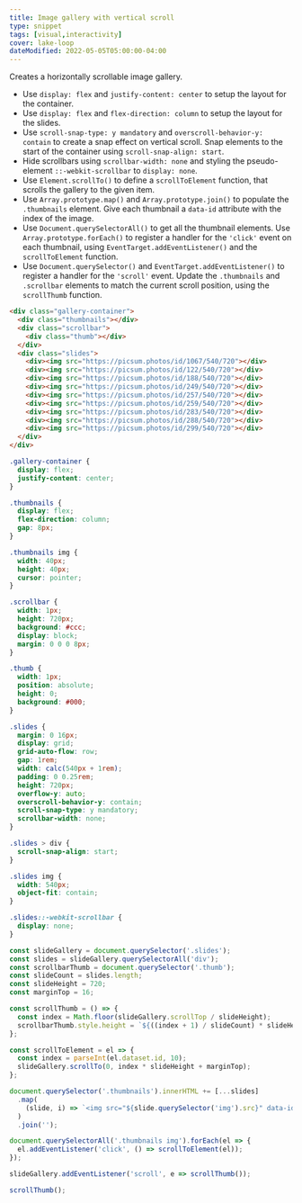 ```yaml
---
title: Image gallery with vertical scroll
type: snippet
tags: [visual,interactivity]
cover: lake-loop
dateModified: 2022-05-05T05:00:00-04:00
---
```


Creates a horizontally scrollable image gallery.

- Use `display: flex` and `justify-content: center` to setup the layout for the container.
- Use `display: flex` and `flex-direction: column` to setup the layout for the slides.
- Use `scroll-snap-type: y mandatory` and `overscroll-behavior-y: contain` to create a snap effect on vertical scroll. Snap elements to the start of the container using `scroll-snap-align: start`.
- Hide scrollbars using `scrollbar-width: none` and styling the pseudo-element `::-webkit-scrollbar` to `display: none`.
- Use `Element.scrollTo()` to define a `scrollToElement` function, that scrolls the gallery to the given item.
- Use `Array.prototype.map()` and `Array.prototype.join()` to populate the `.thumbnails` element. Give each thumbnail a `data-id` attribute with the index of the image.
- Use `Document.querySelectorAll()` to get all the thumbnail elements. Use `Array.prototype.forEach()` to register a handler for the `'click'` event on each thumbnail, using `EventTarget.addEventListener()` and the `scrollToElement` function.
- Use `Document.querySelector()` and `EventTarget.addEventListener()` to register a handler for the `'scroll'` event. Update the `.thumbnails` and `.scrollbar` elements to match the current scroll position, using the `scrollThumb` function.

```html
<div class="gallery-container">
  <div class="thumbnails"></div>
  <div class="scrollbar">
    <div class="thumb"></div>
  </div>
  <div class="slides">
    <div><img src="https://picsum.photos/id/1067/540/720"></div>
    <div><img src="https://picsum.photos/id/122/540/720"></div>
    <div><img src="https://picsum.photos/id/188/540/720"></div>
    <div><img src="https://picsum.photos/id/249/540/720"></div>
    <div><img src="https://picsum.photos/id/257/540/720"></div>
    <div><img src="https://picsum.photos/id/259/540/720"></div>
    <div><img src="https://picsum.photos/id/283/540/720"></div>
    <div><img src="https://picsum.photos/id/288/540/720"></div>
    <div><img src="https://picsum.photos/id/299/540/720"></div>
  </div>
</div>
```

```css
.gallery-container {
  display: flex;
  justify-content: center;
}

.thumbnails {
  display: flex;
  flex-direction: column;
  gap: 8px;
}

.thumbnails img {
  width: 40px;
  height: 40px;
  cursor: pointer;
}

.scrollbar {
  width: 1px;
  height: 720px;
  background: #ccc;
  display: block;
  margin: 0 0 0 8px;
}

.thumb {
  width: 1px;
  position: absolute;
  height: 0;
  background: #000;
}

.slides {
  margin: 0 16px;
  display: grid;
  grid-auto-flow: row;
  gap: 1rem;
  width: calc(540px + 1rem);
  padding: 0 0.25rem;
  height: 720px;
  overflow-y: auto;
  overscroll-behavior-y: contain;
  scroll-snap-type: y mandatory;
  scrollbar-width: none;
}

.slides > div {
  scroll-snap-align: start;
}

.slides img {
  width: 540px;
  object-fit: contain;
}

.slides::-webkit-scrollbar {
  display: none;
}
```

```js
const slideGallery = document.querySelector('.slides');
const slides = slideGallery.querySelectorAll('div');
const scrollbarThumb = document.querySelector('.thumb');
const slideCount = slides.length;
const slideHeight = 720;
const marginTop = 16;

const scrollThumb = () => {
  const index = Math.floor(slideGallery.scrollTop / slideHeight);
  scrollbarThumb.style.height = `${((index + 1) / slideCount) * slideHeight}px`;
};

const scrollToElement = el => {
  const index = parseInt(el.dataset.id, 10);
  slideGallery.scrollTo(0, index * slideHeight + marginTop);
};

document.querySelector('.thumbnails').innerHTML += [...slides]
  .map(
    (slide, i) => `<img src="${slide.querySelector('img').src}" data-id="${i}">`
  )
  .join('');

document.querySelectorAll('.thumbnails img').forEach(el => {
  el.addEventListener('click', () => scrollToElement(el));
});

slideGallery.addEventListener('scroll', e => scrollThumb());

scrollThumb();
```
